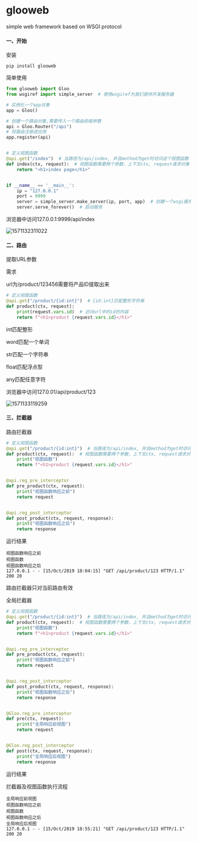 # glooweb
simple web framework based on WSGI protocol

#### 一、开始

安装

```shell
pip install glooweb
```

简单使用

```python
from glooweb import Gloo
from wsgiref import simple_server  # 使用wsgiref为我们提供开发服务器

# 实例化一个app对象
app = Gloo()

# 创建一个路由对象,需要传入一个路由前缀参数
api = Gloo.Router("/api")
# 将路由注册进应用
app.register(api)


# 定义视图函数
@api.get("/index")  # 当路径为/api/index, 并且method为get时访问这个视图函数
def index(ctx, request):  # 视图函数需要两个参数，上下文ctx, request请求对象
    return "<h1>index page</h1>"


if __name__ == '__main__':
    ip = "127.0.0.1"
    port = 9999
    server = simple_server.make_server(ip, port, app)  # 创建一个wsgi服务
    server.serve_forever()  # 启动服务
```

浏览器中访问127.0.0.1:9999/api/index

![1571132311022](C:\Users\ADMINI~1\AppData\Local\Temp\1571132311022.png)

#### 二、路由

提取URL参数

需求 

url为/product/123456需要将产品ID提取出来

```python
# 定义视图函数
@api.get("/product/{id:int}")  # {id:int}匹配整形字符串
def product(ctx, request):
    print(request.vars.id)  # 访问url中的id的内容
    return f"<h1>product {request.vars.id}</h1>"
```

int匹配整形

word匹配一个单词

str匹配一个字符串

float匹配浮点型

any匹配任意字符

浏览器中访问127.0.01/api/product/123

![1571133119259](C:\Users\ADMINI~1\AppData\Local\Temp\1571133119259.png)

#### 三、拦截器

路由拦截器

```python
# 定义视图函数
@api.get("/product/{id:int}")  # 当路径为/api/index, 并且method为get时访问这个视图函数
def product(ctx, request):  # 视图函数需要两个参数，上下文ctx, request请求对象
    print("视图函数")
    return f"<h1>product {request.vars.id}</h1>"


@api.reg_pre_interceptor
def pre_product(ctx, request):
    print("视图函数响应之前")
    return request


@api.reg_post_interceptor
def post_product(ctx, request, response):
    print("视图函数响应之后")
    return response
```

运行结果

```shell
视图函数响应之前
视图函数
视图函数响应之后
127.0.0.1 - - [15/Oct/2019 18:04:15] "GET /api/product/123 HTTP/1.1" 200 20
```

路由拦截器只对当前路由有效

全局拦截器

```python
# 定义视图函数
@api.get("/product/{id:int}")  # 当路径为/api/index, 并且method为get时访问这个视图函数
def product(ctx, request):  # 视图函数需要两个参数，上下文ctx, request请求对象
    print("视图函数")
    return f"<h1>product {request.vars.id}</h1>"


@api.reg_pre_interceptor
def pre_product(ctx, request):
    print("视图函数响应之前")
    return request


@api.reg_post_interceptor
def post_product(ctx, request, response):
    print("视图函数响应之后")
    return response


@Gloo.reg_pre_interceptor
def pre(ctx, request):
    print("全局响应前视图")
    return request


@Gloo.reg_post_interceptor
def post(ctx, request, response):
    print("全局响应后视图")
    return response
```

运行结果

拦截器及视图函数执行流程

```shell
全局响应前视图
视图函数响应之前
视图函数
视图函数响应之后
全局响应后视图
127.0.0.1 - - [15/Oct/2019 18:55:21] "GET /api/product/123 HTTP/1.1" 200 20
```


